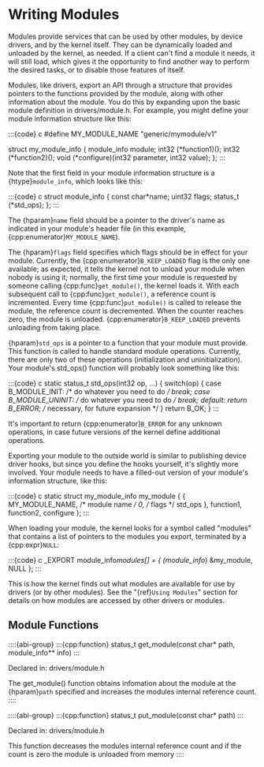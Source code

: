 # Writing Modules

Modules provide services that can be used by other modules, by device
drivers, and by the kernel itself. They can be dynamically loaded and
unloaded by the kernel, as needed. If a client can't find a module it
needs, it will still load, which gives it the opportunity to find another
way to perform the desired tasks, or to disable those features of itself.

Modules, like drivers, export an API through a structure that provides
pointers to the functions provided by the module, along with other
information about the module. You do this by expanding upon the basic
module definition in drivers/module.h. For example, you might define your
module information structure like this:

:::{code} c
#define MY_MODULE_NAME "generic/mymodule/v1"

struct my_module_info {
   module_info module;
   int32 (*function1)();
   int32 (*function2)();
   void (*configure)(int32 parameter, int32 value);
};
:::

Note that the first field in your module information structure is a
{htype}`module_info`, which looks like this:

:::{code} c
struct module_info {
   const char*name;
   uint32 flags;
   status_t (*std_ops);
};
:::

The {hparam}`name` field should be a pointer to the driver's name as
indicated in your module's header file (in this example,
{cpp:enumerator}`MY_MODULE_NAME`).

The {hparam}`flags` field specifies which flags should be in effect for
your module. Currently, the {cpp:enumerator}`B_KEEP_LOADED` flag is the
only one available; as expected, it tells the kernel not to unload your
module when nobody is using it; normally, the first time your module is
requested by someone calling {cpp:func}`get_module()`, the kernel loads it.
With each subsequent call to {cpp:func}`get_module()`, a reference count is
incremented. Every time {cpp:func}`put_module()` is called to release the
module, the reference count is decremented. When the counter reaches zero,
the module is unloaded. {cpp:enumerator}`B_KEEP_LOADED` prevents unloading
from taking place.

{hparam}`std_ops` is a pointer to a function that your module must provide.
This function is called to handle standard module operations. Currently,
there are only two of these operations (initialization and
uninitialization). Your module's std_ops() function will probably look
something like this:

:::{code} c
static status_t std_ops(int32 op, ...) {
   switch(op) {
      case B_MODULE_INIT:
         /* do whatever you need to do */
         break;
      case B_MODULE_UNINIT:
         /* do whatever you need to do */
         break;
      default:
         return B_ERROR;   /* necessary, for future expansion */
   }
   return B_OK;
}
:::

It's important to return {cpp:enumerator}`B_ERROR` for any unknown
operations, in case future versions of the kernel define additional
operations.

Exporting your module to the outside world is similar to publishing device
driver hooks, but since you define the hooks yourself, it's slightly more
involved. Your module needs to have a filled-out version of your module's
information structure, like this:

:::{code} c
static struct my_module_info my_module {
   {
      MY_MODULE_NAME,   /* module name */
      0,   /* flags */
      std_ops
   },
   function1,
   function2,
   configure
};
:::

When loading your module, the kernel looks for a symbol called "modules"
that contains a list of pointers to the modules you export, terminated by a
{cpp:expr}`NULL`:

:::{code} c
_EXPORT module_info*modules[] = {
   (module_info*) &my_module,
   NULL
};
:::

This is how the kernel finds out what modules are available for use by
drivers (or by other modules). See the "{ref}`Using Modules`" section for
details on how modules are accessed by other drivers or modules.

## Module Functions

::::{abi-group}
:::{cpp:function} status_t get_module(const char* path, module_info** info)
:::

Declared in: drivers/module.h

The get_module() function obtains infomation about the module at the
{hparam}`path` specified and increases the modules internal reference
count.
::::

::::{abi-group}
:::{cpp:function} status_t put_module(const char* path)
:::

Declared in: drivers/module.h

This function decreases the modules internal reference count and if the
count is zero the module is unloaded from memory
::::
